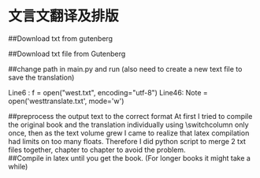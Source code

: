 # 文言文翻译及排版
##Download txt from gutenberg

##Download txt file from Gutenberg
 
##change path in main.py and run (also need to create a new text file to save the translation)

Line6 : f = open("west.txt", encoding="utf-8")
Line46: Note = open('westtranslate.txt', mode='w')

##preprocess the output text to the correct format
At first I tried to compile the original book and the translation individually using \switchcolumn only once, then as the text volume grew I came to realize that latex compilation had limits on too many floats. Therefore I did python script to merge 2 txt files together, chapter to chapter to avoid the problem.  
##Compile in latex until you get the book. (For longer books it might take a while)


